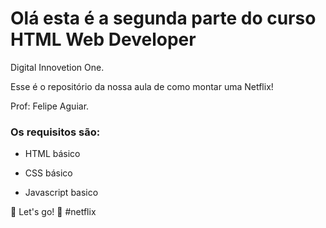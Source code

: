 # Olá esta é a segunda parte do curso HTML Web Developer
Digital Innovetion One.

Esse é o repositório da nossa aula de como montar uma Netflix!

Prof: Felipe Aguiar.

### Os requisitos são:

- HTML básico

- CSS básico

- Javascript basico


🚀 Let's go! 🚀 #netflix
